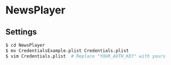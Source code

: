 NewsPlayer
===

## Settings

```bash
$ cd NewsPlayer
$ mv CredentialsExample.plist Credentials.plist
$ vim Credentials.plist  # Replace "YOUR_AUTH_KEY" with yours
```
